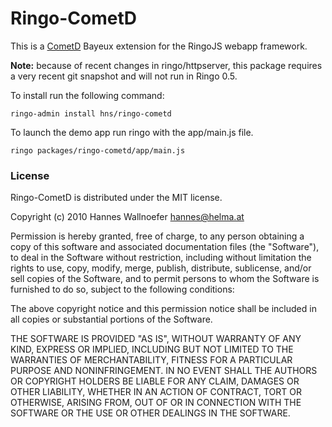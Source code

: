 # Ringo-CometD

This is a [CometD] Bayeux extension for the RingoJS webapp framework.

[CometD]: http://cometdproject.dojotoolkit.org/

**Note:** because of recent changes in ringo/httpserver, this package
requires a very recent git snapshot and will not run in Ringo 0.5.

To install run the following command:

    ringo-admin install hns/ringo-cometd

To launch the demo app run ringo with the app/main.js file.

    ringo packages/ringo-cometd/app/main.js

### License

Ringo-CometD is distributed under the MIT license.

Copyright (c) 2010 Hannes Wallnoefer <hannes@helma.at>

Permission is hereby granted, free of charge, to any person obtaining a copy
of this software and associated documentation files (the "Software"), to deal
in the Software without restriction, including without limitation the rights
to use, copy, modify, merge, publish, distribute, sublicense, and/or sell
copies of the Software, and to permit persons to whom the Software is
furnished to do so, subject to the following conditions:

The above copyright notice and this permission notice shall be included in
all copies or substantial portions of the Software.

THE SOFTWARE IS PROVIDED "AS IS", WITHOUT WARRANTY OF ANY KIND, EXPRESS OR
IMPLIED, INCLUDING BUT NOT LIMITED TO THE WARRANTIES OF MERCHANTABILITY,
FITNESS FOR A PARTICULAR PURPOSE AND NONINFRINGEMENT. IN NO EVENT SHALL THE
AUTHORS OR COPYRIGHT HOLDERS BE LIABLE FOR ANY CLAIM, DAMAGES OR OTHER
LIABILITY, WHETHER IN AN ACTION OF CONTRACT, TORT OR OTHERWISE, ARISING FROM,
OUT OF OR IN CONNECTION WITH THE SOFTWARE OR THE USE OR OTHER DEALINGS IN
THE SOFTWARE.
